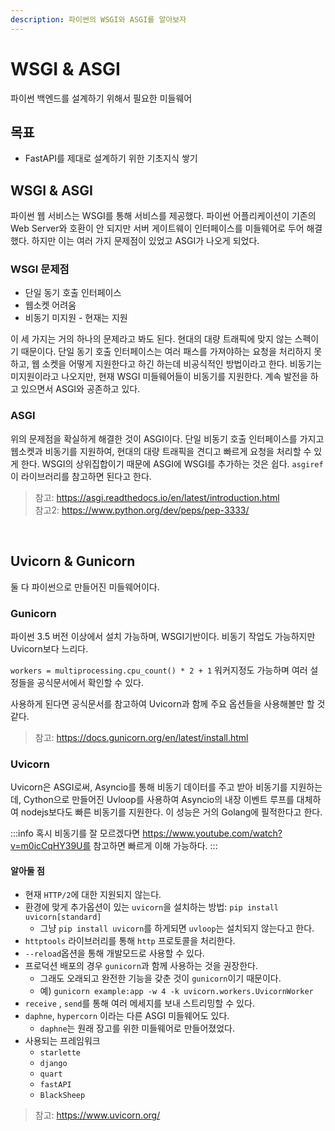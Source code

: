 ```yaml
---
description: 파이썬의 WSGI와 ASGI를 알아보자
---
```


# WSGI & ASGI

파이썬 백엔드를 설계하기 위해서 필요한 미들웨어

## 목표

* FastAPI를 제대로 설계하기 위한 기초지식 쌓기


## WSGI & ASGI

 파이썬 웹 서비스는 WSGI를 통해 서비스를 제공했다. 파이썬 어플리케이션이 기존의 Web Server와 호환이 안 되지만 서버 게이트웨이 인터페이스를 미들웨어로 두어 해결했다. 하지만 이는 여러 가지 문제점이 있었고 ASGI가 나오게 되었다.

### WSGI 문제점

* 단일 동기 호출 인터페이스
* 웹소켓 어려움
* 비동기 미지원 - 현재는 지원

이 세 가지는 거의 하나의 문제라고 봐도 된다. 현대의 대량 트래픽에 맞지 않는 스펙이기 때문이다. 단일 동기 호출 인터페이스는 여러 패스를 가져야하는 요청을 처리하지 못 하고, 웹 소켓을 어떻게 지원한다고 하긴 하는데 비공식적인 방법이라고 한다. 비동기는 미지원이라고 나오지만, 현재 WSGI 미들웨어들이 비동기를 지원한다. 계속 발전을 하고 있으면서 ASGI와 공존하고 있다.



### ASGI

 위의 문제점을 확실하게 해결한 것이 ASGI이다. 단일 비동기 호출 인터페이스를 가지고 웹소켓과 비동기를 지원하여, 현대의 대량 트래픽을 견디고 빠르게 요청을 처리할 수 있게 한다. WSGI의 상위집합이기 때문에 ASGI에 WSGI를 추가하는 것은 쉽다. `asgiref` 이 라이브러리를 참고하면 된다고 한다.



> 참고: https://asgi.readthedocs.io/en/latest/introduction.html <br/>
> 참고2: https://www.python.org/dev/peps/pep-3333/


<br/>

## Uvicorn & Gunicorn

둘 다 파이썬으로 만들어진 미들웨어이다.

### Gunicorn

 파이썬 3.5 버전 이상에서 설치 가능하며, WSGI기반이다. 비동기 작업도 가능하지만 Uvicorn보다 느리다.

 `workers = multiprocessing.cpu_count() * 2 + 1` 워커지정도 가능하며 여러 설정들을 공식문서에서 확인할 수 있다.

 사용하게 된다면 공식문서를 참고하여 Uvicorn과 함께 주요 옵션들을 사용해볼만 할 것 같다.

> 참고: https://docs.gunicorn.org/en/latest/install.html



### Uvicorn

 Uvicorn은 ASGI로써, Asyncio를 통해 비동기 데이터를 주고 받아 비동기를 지원하는데, Cython으로 만들어진 Uvloop를 사용하여 Asyncio의 내장 이벤트 루프를 대체하여 nodejs보다도 빠른 비동기를 지원한다. 이 성능은 거의 Golang에 필적한다고 한다.

:::info
혹시 비동기를 잘 모르겠다면 https://www.youtube.com/watch?v=m0icCqHY39U를 참고하면 빠르게 이해 가능하다.
:::


#### 알아둘 점

* 현재 `HTTP/2`에 대한 지원되지 않는다.
* 환경에 맞게 추가옵션이 있는 `uvicorn`을 설치하는 방법: `pip install uvicorn[standard]`
  * 그냥 `pip install uvicorn`를 하게되면 `uvloop`는 설치되지 않는다고 한다.
* `httptools` 라이브러리를 통해 `http` 프로토콜을 처리한다.
* `--reload`옵션을 통해 개발모드로 사용할 수 있다.
* 프로덕션 배포의 경우 `gunicorn`과 함께 사용하는 것을 권장한다.
  * 그래도 오래되고 완전한 기능을 갖춘 것이 `gunicorn`이기 때문이다.
  * 예) `gunicorn example:app -w 4 -k uvicorn.workers.UvicornWorker`
* `receive` , `send`를 통해 여러 메세지를 보내 스트리밍할 수 있다.
* `daphne`, `hypercorn` 이라는 다른 ASGI 미들웨어도 있다.
  * `daphne`는 원래 장고를 위한 미들웨어로 만들어졌었다.
* 사용되는 프레임워크
  * `starlette`
  * `django`
  * `quart`
  * `fastAPI`
  * `BlackSheep`

> 참고: https://www.uvicorn.org/

<br/>
